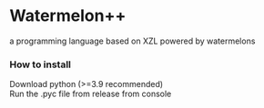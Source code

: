# Watermelon++
a programming language based on XZL powered by watermelons
<br>
### How to install
Download python (>=3.9 recommended)
<br>Run the .pyc file from release from console
